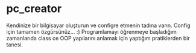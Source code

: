 # pc_creator

Kendinize bir bilgisayar oluşturun ve configre etmenin tadına varın. Config için tamamen özgürsünüz... :) 
Programlamayı öğrenmeye başladığım zamanlarıda class ce OOP yapılarını anlamak için yaptığım pratiklerden bir tanesi.
